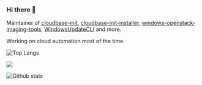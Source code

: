 ### Hi there 👋

Maintainer of [cloudbase-init](https://github.com/cloudbase/cloudbase-init), [cloudbase-init-installer](https://github.com/cloudbase/cloudbase-init-installer), [windows-openstack-imaging-tools](https://github.com/cloudbase/windows-openstack-imaging-tools), [WindowsUpdateCLI](https://github.com/cloudbase/WindowsUpdateCLI) and more.

Working on cloud automation most of the time.

![Top Langs](https://github-readme-stats.vercel.app/api/top-langs/?username=ader1990&theme=gruvbox&count_private=true&layout=compact)

![](https://visitor-badge.laobi.icu/badge?page_id=ader1990)

![Github stats](https://github-readme-stats.vercel.app/api?username=ader1990&show_icons=true&count_private=true&include_all_commits=true&theme=tokyonight)
